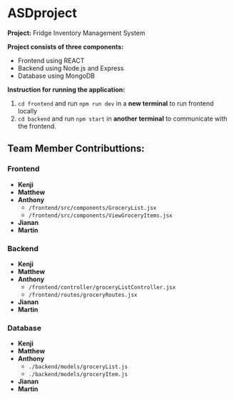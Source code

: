 # ASDproject
**Project:** Fridge Inventory Management System

**Project consists of three components:**
- Frontend using REACT
- Backend using Node.js and Express
- Database using MongoDB

**Instruction for running the application:**
1. `cd frontend` and run `npm run dev` in a **new terminal** to run frontend locally
2. `cd backend` and run `npm start` in **another terminal** to communicate with the frontend.


## Team Member Contributtions:
### Frontend
- **Kenji**
- **Matthew**
- **Anthony**
    - `/frontend/src/components/GroceryList.jsx`
    - `/frontend/src/components/ViewGroceryItems.jsx`
- **Jianan**
- **Martin**

### Backend
- **Kenji**
- **Matthew**
- **Anthony**
    -  `/frontend/controller/groceryListController.jsx`
    -  `/frontend/routes/groceryRoutes.jsx`
- **Jianan**
- **Martin**

### Database
- **Kenji**
- **Matthew**
- **Anthony**
    - `./backend/models/groceryList.js`
    - `./backend/models/groceryItem.js`
- **Jianan**
- **Martin**

